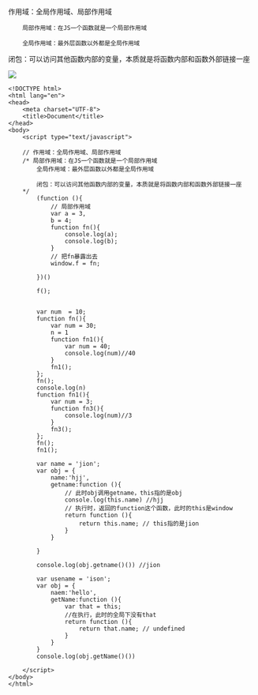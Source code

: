  作用域：全局作用域、局部作用域

	    局部作用域：在JS一个函数就是一个局部作用域

	    全局作用域：最外层函数以外都是全局作用域

闭包：可以访问其他函数内部的变量，本质就是将函数内部和函数外部链接一座

![](http://i.imgur.com/xUfhzw1.png)


	<!DOCTYPE html>
	<html lang="en">
	<head>
		<meta charset="UTF-8">
		<title>Document</title>
	</head>
	<body>
		<script type="text/javascript">
	
		// 作用域：全局作用域、局部作用域
		/* 局部作用域：在JS一个函数就是一个局部作用域
			全局作用域：最外层函数以外都是全局作用域
	
			闭包：可以访问其他函数内部的变量，本质就是将函数内部和函数外部链接一座
		*/
			(function (){
				// 局部作用域
				var a = 3,
				b = 4;
				function fn(){
					console.log(a);
					console.log(b);
				}
				// 把fn暴露出去
				window.f = fn;
	
			})()
	
			f();
	
			
			var num  = 10;
			function fn(){
				var num = 30;
				n = 1
				function fn1(){
					var num = 40;
					console.log(num)//40
				}
				fn1();
			};
			fn();
			console.log(n)
			function fn1(){
				var num = 3;
				function fn3(){
					console.log(num)//3
				}
				fn3();
			};
			fn();
			fn1();
	
			var name = 'jion';
			var obj = {
				name:'hjj',
				getname:function (){
					// 此时obj调用getname，this指的是obj
					console.log(this.name) //hjj
					// 执行时，返回的function这个函数，此时的this是window
					return function (){
						return this.name; // this指的是jion
					}
				}
	
			}
	
			console.log(obj.getname()()) //jion
	
			var usename = 'ison';
			var obj = {
				naem:'hello',
				getName:function (){
					var that = this;
					//在执行，此时的全局下没有that
					return function (){
						return that.name; // undefined
					}
				}
			}
			console.log(obj.getName()())
	
		</script>
	</body>
	</html>